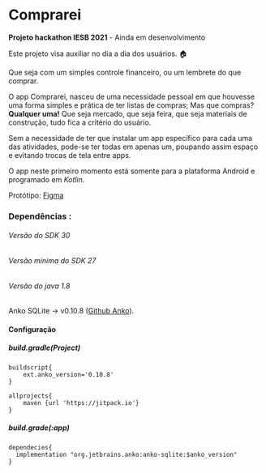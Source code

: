 # Comprarei
**Projeto hackathon IESB 2021** - Ainda em desenvolvimento

Este projeto visa auxiliar no dia a dia dos usuários. :house:

Que seja com um simples controle financeiro, ou um lembrete do que comprar.

O app Comprarei, nasceu de uma necessidade pessoal em que houvesse uma forma simples e prática de ter listas de compras; Mas que compras? **Qualquer uma!** Que seja mercado, que seja feira, que seja materiais de construção, tudo fica a critério do usuário.

Sem a necessidade de ter que instalar um app específico para cada uma das atividades, pode-se ter todas em apenas um, poupando assim espaço e evitando trocas de tela entre apps.

O app neste primeiro momento está somente para a plataforma Android e programado em *Kotlin*.

Protótipo: [Figma](https://www.figma.com/file/yJ1XWlFengxaRsKBAKrCyf/Projeto_Mercado?node-id=0%3A1)

### Dependências :

###### Versão do _SDK_ 30

###### Versão minima do _SDK_ 27

###### Versão do java 1.8

Anko SQLite → v0.10.8 ([Github Anko](https://github.com/Kotlin/anko)).

#### Configuração

##### build.gradle(Project)

``` 
buildscript{
	ext.anko_version='0.10.8'
}
```
```
allprojects{
	maven {url 'https://jitpack.io'}
}
```
##### build.grade(:app)

```
dependecies{
  implementation "org.jetbrains.anko:anko-sqlite:$anko_version"
}
```
